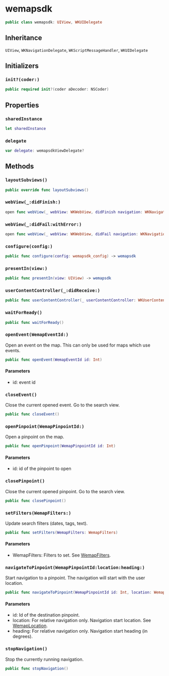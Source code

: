 # wemapsdk

``` swift
public class wemapsdk: UIView, WKUIDelegate
```

## Inheritance

`UIView`, `WKNavigationDelegate`, `WKScriptMessageHandler`, `WKUIDelegate`

## Initializers

### `init?(coder:)`

``` swift
public required init?(coder aDecoder: NSCoder)
```

## Properties

### `sharedInstance`

``` swift
let sharedInstance
```

### `delegate`

``` swift
var delegate: wemapsdkViewDelegate?
```

## Methods

### `layoutSubviews()`

``` swift
public override func layoutSubviews()
```

### `webView(_:didFinish:)`

``` swift
open func webView(_ webView: WKWebView, didFinish navigation: WKNavigation!)
```

### `webView(_:didFail:withError:)`

``` swift
open func webView(_ webView: WKWebView, didFail navigation: WKNavigation!, withError error: Error)
```

### `configure(config:)`

``` swift
public func configure(config: wemapsdk_config) -> wemapsdk
```

### `presentIn(view:)`

``` swift
public func presentIn(view: UIView) -> wemapsdk
```

### `userContentController(_:didReceive:)`

``` swift
public func userContentController(_ userContentController: WKUserContentController, didReceive message: WKScriptMessage)
```

### `waitForReady()`

``` swift
public func waitForReady()
```

### `openEvent(WemapEventId:)`

Open an event on the map. This can only be used for maps which use events.

``` swift
public func openEvent(WemapEventId id: Int)
```

#### Parameters

  - id: event id

### `closeEvent()`

Close the current opened event. Go to the search view.

``` swift
public func closeEvent()
```

### `openPinpoint(WemapPinpointId:)`

Open a pinpoint on the map.

``` swift
public func openPinpoint(WemapPinpointId id: Int)
```

#### Parameters

  - id: id of the pinpoint to open

### `closePinpoint()`

Close the current opened pinpoint. Go to the search view.

``` swift
public func closePinpoint()
```

### `setFilters(WemapFilters:)`

Update search filters (dates, tags, text).

``` swift
public func setFilters(WemapFilters: WemapFilters)
```

#### Parameters

  - WemapFilters: Filters to set. See [WemapFilters](./structs/WemapFilters.md "structure WemapLocation").

### `navigateToPinpoint(WemapPinpointId:location:heading:)`

Start navigation to a pinpoint. The navigation will start with the user location.

``` swift
public func navigateToPinpoint(WemapPinpointId id: Int, location: WemapLocation? = nil, heading: Int? = nil)
```

#### Parameters

  - id: Id of the destination pinpoint.
  - location: For relative navigation only. Navigation start location. See [WemapLocation](./classes/WemapLocation.md "structure WemapLocation").
  - heading: For relative navigation only. Navigation start heading (in degrees).

### `stopNavigation()`

Stop the currently running navigation.

``` swift
public func stopNavigation()
```
